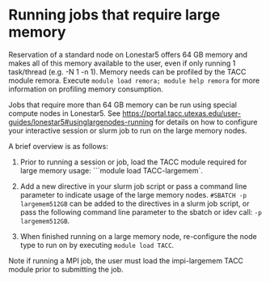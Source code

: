 # Running jobs that require large memory

Reservation of a standard node on Lonestar5 offers 64 GB memory and makes all of this memory available to the user, even if only running 1 task/thread (e.g. -N 1 -n 1). Memory needs can be profiled by the TACC module remora. Execute ```module load remora; module help remora``` for more information on profiling memory consumption.

Jobs that require more than 64 GB memory can be run using special compute nodes in Lonestar5. See https://portal.tacc.utexas.edu/user-guides/lonestar5#usinglargenodes-running for details on how to configure your interactive session or slurm job to run on the large memory nodes.

A brief overview is as follows:

1. Prior to running a session or job, load the TACC module required for large memory usage: ```module load TACC-largemem`.

2. Add a new directive in your slurm job script or pass a command line parameter to indicate usage of the large memory nodes. ```#SBATCH -p largemem512GB``` can be added to the directives in a slurm job script, or pass the following command line parameter to the sbatch or idev call: ```-p largemem512GB```.

3. When finished running on a large memory node, re-configure the node type to run on by executing ```module load TACC```.

Note if running a MPI job, the user must load the impi-largemem TACC module prior to submitting the job.
